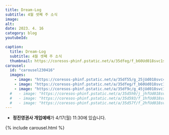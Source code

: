 ```yaml
---
title: Dream-Log
subtitle: 4월 셋째 주 소식
image:
alt: 
date: 2023. 4. 16
category: blog
youtubeId: 

caption:
  title: Dream-Log  
  subtitle: 4월 셋째 주 소식
  thumbnail: https://coresos-phinf.pstatic.net/a/35dfeg/f_b60Ud018svc1s3zqdf2ja89c_f0v73q.jpg?type=e1920_std&cors=band
carousel:
  id: "carousel230416"
  images:
    - image: "https://coresos-phinf.pstatic.net/a/35df55/g_25jUd018svc48v5l26eufyp_f0v73q.jpg?type=e1920_std&cors=band"
    - image: "https://coresos-phinf.pstatic.net/a/35dfeg/f_b60Ud018svc1s3zqdf2ja89c_f0v73q.jpg?type=e1920_std&cors=band"
    - image: "https://coresos-phinf.pstatic.net/a/35df9c/g_45jUd018svc1kltuv5wlntqg_f0v73q.jpg?type=e1920_std&cors=band"
  #   - image: "https://coresos-phinf.pstatic.net/a/35d5h9/j_jhfUd018svcu89xxlvg6p0m_f0v73q.jpg?type=e1920_std&cors=band"
  #   - image: "https://coresos-phinf.pstatic.net/a/35d593/f_1hfUd018svct8urbl09gw74_f0v73q.jpg?type=e1920_std&cors=band"
  #   - image: "https://coresos-phinf.pstatic.net/a/35d57f/f_2hfUd018svc1g66e31jn6t7v_f0v73q.jpg?type=e1920_std&cors=band"
---
```

- **정진영권사 개업예배**가 4/17(월) 11:30에 있습니다.

<!-- <div>{% include youtubePlayer.html id=page.youtubeId %}</div> -->
<div class="mt-4">{% include carousel.html %}</div>
